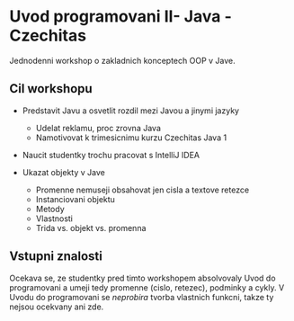 Uvod programovani II- Java - Czechitas
======================================

Jednodenni workshop o zakladnich konceptech OOP v Jave.


Cil workshopu
-------------

* Predstavit Javu a osvetlit rozdil mezi Javou a jinymi jazyky
    * Udelat reklamu, proc zrovna Java
    * Namotivovat k trimesicnimu kurzu Czechitas Java 1

* Naucit studentky trochu pracovat s IntelliJ IDEA

* Ukazat objekty v Jave
    * Promenne nemuseji obsahovat jen cisla a textove retezce
    * Instanciovani objektu
    * Metody
    * Vlastnosti
    * Trida vs. objekt vs. promenna


Vstupni znalosti
----------------

Ocekava se, ze studentky pred timto workshopem absolvovaly Uvod do programovani a umeji tedy promenne (cislo, retezec), podminky a cykly.
V Uvodu do programovani se *neprobira* tvorba vlastnich funkcni, takze ty nejsou ocekvany ani zde.
